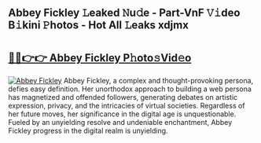 ## Abbey Fickley 𝙻eaked 𝙽u𝚍e - Part-VnF 𝚅𝚒deo B𝚒kini 𝙿hotos - Hot All 𝙻eaks xdjmx

# <h2><a href="http://ld1jcxr.urlbe.top/?page=Abbey+Fickley">🔗🔗👉👉 Abbey Fickley P𝚑oto𝚜Vid𝚎o</a></h2>

[![Abbey Fickley](https://i.imgur.com/eBuTRDB.gif)](http://ld1jcxr.urlbe.top/?page=Abbey+Fickley)
Abbey Fickley, a complex and thought-provoking persona, defies easy definition. Her unorthodox approach to building a web persona has magnetized and offended followers, generating debates on artistic expression, privacy, and the intricacies of virtual societies. Regardless of her future moves, her significance in the digital age is unquestionable. Fueled by an unyielding resolve and undeniable enchantment, Abbey Fickley progress in the digital realm is unyielding.
